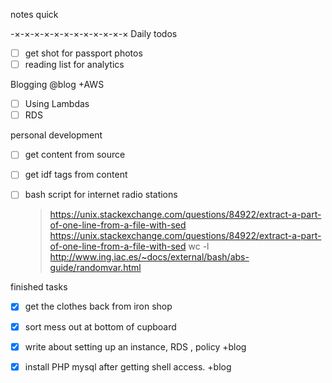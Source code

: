notes quick


-×-×-×-×-×-×-×-×-×-×-×-×
Daily todos 
- [ ] get shot for passport photos
- [ ] reading list for analytics

Blogging @blog +AWS
- [ ] Using Lambdas
- [ ] RDS

personal development 
- [ ] get content from source
- [ ] get idf tags from content
- [ ] bash script for internet radio stations
    >   <https://unix.stackexchange.com/questions/84922/extract-a-part-of-one-line-from-a-file-with-sed>
    > <https://unix.stackexchange.com/questions/84922/extract-a-part-of-one-line-from-a-file-with-sed>
    > wc -l <filename>
    > http://www.ing.iac.es/~docs/external/bash/abs-guide/randomvar.html


finished tasks
- [x] get the clothes back from iron shop
- [x] sort mess out at bottom of cupboard
- [x] write about setting up an instance, RDS , policy +blog
- [x] install PHP mysql after getting shell access. +blog


<!--stackedit_data:
eyJoaXN0b3J5IjpbMTY1MTc1ODY2NCwtOTk2MzIyMjMsMTMyNz
gyMTE3OSwtMjk5ODE4MjcwLDE5ODcxODc4MzVdfQ==
-->